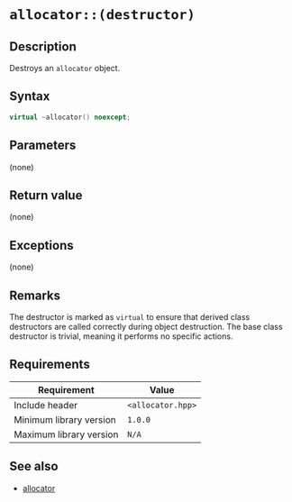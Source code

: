 # `allocator::(destructor)`

## Description

Destroys an `allocator` object.

## Syntax

```cpp
virtual ~allocator() noexcept;
```

## Parameters

(none)

## Return value

(none)

## Exceptions

(none)

## Remarks

The destructor is marked as `virtual` to ensure that derived class destructors are called correctly during object destruction. The base class 
destructor is trivial, meaning it performs no specific actions.

## Requirements

| Requirement             | Value             |
|-------------------------|-------------------|
| Include header          | `<allocator.hpp>` |
| Minimum library version | `1.0.0`           |
| Maximum library version | `N/A`             |

## See also

- [allocator](allocator.md)